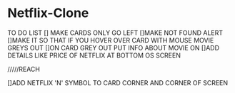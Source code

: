 # Netflix-Clone
TO DO LIST
[] MAKE CARDS ONLY GO LEFT
[]MAKE NOT FOUND ALERT
[]MAKE IT SO THAT IF YOU HOVER OVER CARD WITH MOUSE MOVIE GREYS OUT 
[]ON CARD GREY OUT PUT INFO ABOUT MOVIE ON 
[]ADD DETAILS LIKE PRICE OF NETFLIX AT BOTTOM OS SCREEN

/////REACH

[]ADD NETFLIX 'N' SYMBOL TO CARD CORNER AND CORNER OF SCREEN